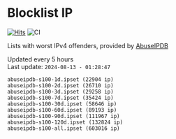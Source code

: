 # Blocklist IP

[![Hits](https://hits.seeyoufarm.com/api/count/incr/badge.svg?url=https%3A%2F%2Fgithub.com%2Fborestad%2Fblocklist-ip%2F&count_bg=%2379C83D&title_bg=%23555555&icon=&icon_color=%23E7E7E7&title=hits&edge_flat=false)](https://hits.seeyoufarm.com)  ![CI](https://img.shields.io/github/workflow/status/borestad/blocklist-ip/CI?style=flat-square)

Lists with worst IPv4 offenders, provided by [AbuseIPDB](https://www.abuseipdb.com/)

<!-- FOOTER-PLACEHOLDER -->
Updated every 5 hours<br>
Last update: `2024-08-13 - 01:28:47`
```
abuseipdb-s100-1d.ipset (22904 ip)
abuseipdb-s100-2d.ipset (26710 ip)
abuseipdb-s100-3d.ipset (29258 ip)
abuseipdb-s100-7d.ipset (35424 ip)
abuseipdb-s100-30d.ipset (58646 ip)
abuseipdb-s100-60d.ipset (89193 ip)
abuseipdb-s100-90d.ipset (111967 ip)
abuseipdb-s100-120d.ipset (132824 ip)
abuseipdb-s100-all.ipset (603016 ip)
```
